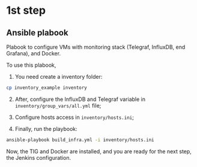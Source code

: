 # 1st step

## Ansible plabook

Plabook to configure VMs with monitoring stack (Telegraf, InfluxDB, end Grafana), and Docker.

To use this plabook,
1. You need create a inventory folder:

```sh
cp inventory_example inventory
```

2. After, configure the InfluxDB and Telegraf variable in `inventory/group_vars/all.yml` file;

3. Configure hosts access in `inventory/hosts.ini`;

4. Finally, run the playbook:

```sh
ansible-playbook build_infra.yml -i inventory/hosts.ini
```

Now, the TIG and Docker are installed, and you are ready for the next step, the Jenkins configuration.
